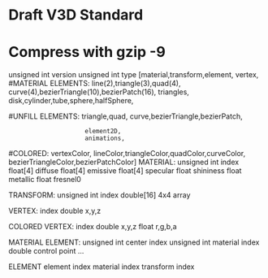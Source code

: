 # Draft V3D Standard
# Compress with gzip -9

unsigned int version
unsigned int type [material,transform,element,
                         vertex,
#MATERIAL ELEMENTS:
                         line(2),triangle(3),quad(4),
                         curve(4),bezierTriangle(10),bezierPatch(16),
                         triangles,
                         disk,cylinder,tube,sphere,halfSphere,

#UNFILL ELEMENTS:        triangle,quad,
                         curve,bezierTriangle,bezierPatch,

                         element2D,
                         animations,

#COLORED:
                         vertexColor,
                         lineColor,triangleColor,quadColor,curveColor,
                         bezierTriangleColor,bezierPatchColor]
MATERIAL:
unsigned int index
float[4] diffuse
float[4] emissive
float[4] specular
float shininess
float metallic
float fresnel0

TRANSFORM:
unsigned int index
double[16] 4x4 array

VERTEX:
index
double x,y,z

COLORED VERTEX:
index
double x,y,z
float r,g,b,a

MATERIAL ELEMENT:
unsigned int center index
unsigned int material index
double control point
...

ELEMENT
element index
material index
transform index
